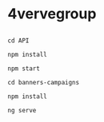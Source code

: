 # 4vervegroup

##

```
cd API
```

```
npm install
```

```
npm start
```

```
cd banners-campaigns
```

```
npm install
```

```
ng serve
```
